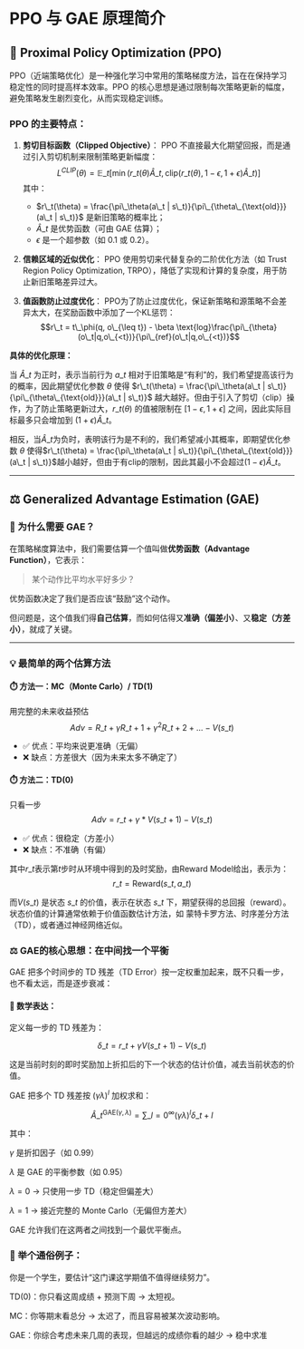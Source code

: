 # PPO 与 GAE 原理简介

## 🧠 Proximal Policy Optimization (PPO)

PPO（近端策略优化）是一种强化学习中常用的策略梯度方法，旨在在保持学习稳定性的同时提高样本效率。PPO 的核心思想是通过限制每次策略更新的幅度，避免策略发生剧烈变化，从而实现稳定训练。

### PPO 的主要特点：

1. **剪切目标函数（Clipped Objective）**：
   PPO 不直接最大化期望回报，而是通过引入剪切机制来限制策略更新幅度：
   $$
   L^{CLIP}(\theta) = \mathbb{E}\_t \left[ \min\left( r\_t(\theta)\hat{A}\_t, \text{clip}(r\_t(\theta), 1 - \epsilon, 1 + \epsilon)\hat{A}\_t \right) \right]
   $$
   其中：
   - $r\_t(\theta) = \frac{\pi\_\theta(a\_t | s\_t)}{\pi\_{\theta\_{\text{old}}}(a\_t | s\_t)}$ 是新旧策略的概率比；
   - $\hat{A}\_t$ 是优势函数（可由 GAE 估算）；
   - $\epsilon$ 是一个超参数（如 0.1 或 0.2）。

2. **信赖区域的近似优化**：
   PPO 使用剪切来代替复杂的二阶优化方法（如 Trust Region Policy Optimization, TRPO），降低了实现和计算的复杂度，用于防止新旧策略差异过大。

3. **值函数防止过度优化**：
    PPO为了防止过度优化，保证新策略和源策略不会差异太大，在奖励函数中添加了一个KL惩罚：
    $$r\_t = t\_\phi(q, o\_{\leq t}) - \beta \text{log}\frac{\pi\_{\theta}(o\_t|q,o\_{<t})}{\pi\_{ref}(o\_t|q,o\_{<t})}$$


**具体的优化原理：**

当 $\hat{A}\_t$ 为正时，表示当前行为 $a\_t$ 相对于旧策略是“有利”的，我们希望提高该行为的概率，因此期望优化参数 $\theta$ 使得 $r\_t(\theta) = \frac{\pi\_\theta(a\_t | s\_t)}{\pi\_{\theta\_{\text{old}}}(a\_t | s\_t)}$ 越大越好。但由于引入了剪切（clip）操作，为了防止策略更新过大，$r\_t(\theta)$ 的值被限制在 $[1 - \epsilon, 1 + \epsilon]$ 之间，因此实际目标最多只会增加到 $(1 + \epsilon)\hat{A}\_t$。

相反，当$\hat{A}\_t$为负时，表明该行为是不利的，我们希望减小其概率，即期望优化参数 $\theta$ 使得$r\_t(\theta) = \frac{\pi\_\theta(a\_t | s\_t)}{\pi\_{\theta\_{\text{old}}}(a\_t | s\_t)}$越小越好，但由于有clip的限制，因此其最小不会超过$(1 - \epsilon)\hat{A}\_t$。

---

## ⚖️ Generalized Advantage Estimation (GAE)

### 🧠 为什么需要 GAE？

在策略梯度算法中，我们需要估算一个值叫做**优势函数（Advantage Function）**，它表示：

> 某个动作比平均水平好多少？

优势函数决定了我们是否应该“鼓励”这个动作。

但问题是，这个值我们得**自己估算**，而如何估得又**准确（偏差小）**、又**稳定（方差小）**，就成了关键。

---

### 💡 最简单的两个估算方法

#### ⏱️ 方法一：MC（Monte Carlo）/ TD(1)
用完整的未来收益预估
$$
Adv = R\_t + γ R\_{t+1} + γ^2 R\_{t+2} + ... - V(s\_t)
$$
- ✅ 优点：平均来说更准确（无偏）
- ❌ 缺点：方差很大（因为未来太多不确定了）

#### ⏱️ 方法二：TD(0)
只看一步
$$
Adv = r\_t + γ * V(s\_{t+1}) - V(s\_t)
$$
- ✅ 优点：很稳定（方差小）
- ❌ 缺点：不准确（有偏）

其中$r\_t$表示第$t$步时从环境中得到的及时奖励，由Reward Model给出，表示为：$$r\_t = \text{Reward}(s\_t, a\_t)$$

而$V(s\_t)$ 是状态 $s\_t$ 的价值，表示在状态 $s\_t$ 下，期望获得的总回报（reward）。状态价值的计算通常依赖于价值函数估计方法，如 蒙特卡罗方法、时序差分方法（TD），或者通过神经网络近似。

### ⚖️ GAE的核心思想：在中间找一个平衡

GAE 把多个时间步的 TD 残差（TD Error）按一定权重加起来，既不只看一步，也不看太远，而是逐步衰减：

#### 🔧 数学表达：
定义每一步的 TD 残差为：

$$\delta\_t = r\_t + \gamma V(s\_{t+1}) - V(s\_t)$$

这是当前时刻的即时奖励加上折扣后的下一个状态的估计价值，减去当前状态的价值。

GAE 把多个 TD 残差按 $(\gamma \lambda)^l$ 加权求和：

$$\hat{A}\_t^{\text{GAE}(\gamma, \lambda)} = \sum\_{l=0}^{\infty} (\gamma \lambda)^l \delta\_{t+l}$$
 
其中：

$\gamma$ 是折扣因子（如 0.99）

$\lambda$ 是 GAE 的平衡参数（如 0.95）

$\lambda = 0$ → 只使用一步 TD（稳定但偏差大）

$\lambda = 1$ → 接近完整的 Monte Carlo（无偏但方差大）

GAE 允许我们在这两者之间找到一个最优平衡点。

### 👶 举个通俗例子：
你是一个学生，要估计“这门课这学期值不值得继续努力”。

TD(0)：你只看这周成绩 + 预测下周 → 太短视。

MC：你等期末看总分 → 太迟了，而且容易被某次波动影响。

GAE：你综合考虑未来几周的表现，但越远的成绩你看的越少 → 稳中求准

